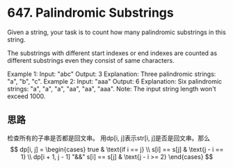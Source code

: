 # 647. Palindromic Substrings

Given a string, your task is to count how many palindromic substrings in this string.

The substrings with different start indexes or end indexes are counted as different substrings even they consist of same characters.

Example 1:
Input: "abc"
Output: 3
Explanation: Three palindromic strings: "a", "b", "c".
Example 2:
Input: "aaa"
Output: 6
Explanation: Six palindromic strings: "a", "a", "a", "aa", "aa", "aaa".
Note:
The input string length won't exceed 1000.

## 思路

检查所有的子串是否都是回文串。
用dp[i, j]表示str[i, j]是否是回文串。那么
$$
dp[i, j] = 
\begin{cases}
true & \text{if i == j} \\
s[i] == s[j] & \text{j - i == 1} \\
dp[i + 1, j - 1] "&&" s[i] == s[j] & \text{j - i >= 2}
\end{cases}
$$
